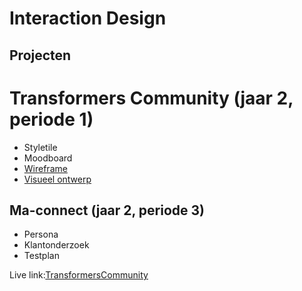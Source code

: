 # Interaction Design

## Projecten


# Transformers Community (jaar 2, periode 1)
 - Styletile
 - Moodboard
 - <a href="https://xd.adobe.com/view/6fd39600-cbf9-469b-904c-1d680aa974c0-3a80/grid">Wireframe</a>
 - <a href="https://xd.adobe.com/view/0824c9c1-244b-4e6a-97a1-7be22e1428b0-5d77/grid">Visueel ontwerp</a>

## Ma-connect (jaar 2, periode 3)
 - Persona
 - Klantonderzoek
 - Testplan

Live link:<a href="http://31684.hosts1.ma-cloud.nl/f2m5-team/f2m5-social-responsibility-main">TransformersCommunity</a>


